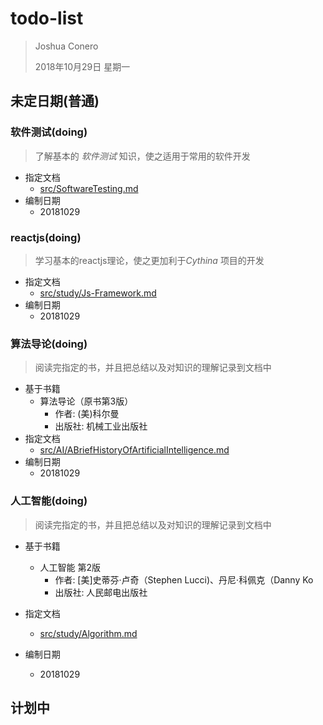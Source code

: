 # todo-list

> Joshua Conero
>
> 2018年10月29日 星期一





## 未定日期(普通)

### 软件测试(doing)

> 了解基本的 *软件测试* 知识，使之适用于常用的软件开发

- 指定文档
  - [src/SoftwareTesting.md](../src/SoftwareTesting.md)
- 编制日期
  - 20181029



### reactjs(doing)

> 学习基本的reactjs理论，使之更加利于*Cythina* 项目的开发

- 指定文档
  - [src/study/Js-Framework.md](../src/study/Js-Framework.md)
- 编制日期
  - 20181029




### 算法导论(doing)

> 阅读完指定的书，并且把总结以及对知识的理解记录到文档中

- 基于书籍
  - 算法导论（原书第3版）
    - 作者: (美)科尔曼
    - 出版社: 机械工业出版社
- 指定文档
  - [src/AI/ABriefHistoryOfArtificialIntelligence.md](../src/AI/ABriefHistoryOfArtificialIntelligence.md)
- 编制日期
  - 20181029


### 人工智能(doing)

>  阅读完指定的书，并且把总结以及对知识的理解记录到文档中


- 基于书籍
  - 人工智能 第2版
    - 作者: [美]史蒂芬·卢奇（Stephen Lucci)、丹尼·科佩克（Danny Ko
    - 出版社: 人民邮电出版社

- 指定文档
  - [src/study/Algorithm.md](../src/study/Algorithm.md)
- 编制日期
  - 20181029









## 计划中